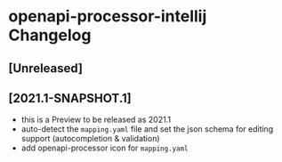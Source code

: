 <!-- Keep a Changelog guide -> https://keepachangelog.com -->

# openapi-processor-intellij Changelog

## [Unreleased]
## [2021.1-SNAPSHOT.1]
- this is a Preview to be released as 2021.1
- auto-detect the `mapping.yaml` file and set the json schema for editing support (autocompletion & validation)
- add openapi-processor icon for `mapping.yaml` 

